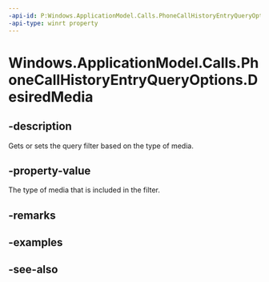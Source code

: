 ```yaml
---
-api-id: P:Windows.ApplicationModel.Calls.PhoneCallHistoryEntryQueryOptions.DesiredMedia
-api-type: winrt property
---
```


<!-- Property syntax
public Windows.ApplicationModel.Calls.PhoneCallHistoryEntryQueryDesiredMedia DesiredMedia { get;  set; }
-->

# Windows.ApplicationModel.Calls.PhoneCallHistoryEntryQueryOptions.DesiredMedia

## -description
Gets or sets the query filter based on the type of media.

## -property-value
The type of media that is included in the filter.

## -remarks

## -examples

## -see-also
